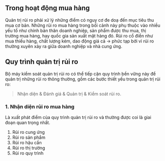 ## Trong hoạt động mua hàng 
Quản trị rủi ro phải xử lý những điểm có nguy cơ đe doạ đến mục tiêu thu mua cơ bản. Những rủi ro mua hàng trong bối cảnh này phụ thuộc vào nhiều yếu tố như chính bản thân doanh nghiệp, sản phẩm được thu mua, thị trường mua hàng, hay quốc gia sản xuất mặt hàng đó.
Rủi ro cổ điển như mua thiếu hàng, chất lượng kém, dao động giá cả -> phức tạp bởi vì rủi ro thường xuyên xảy ra giữa doanh nghiệp và nhà cung ứng.
## Quy trình quản trị rủi ro
Bộ máy kiểm soát quản trị rủi ro có thể tiếp cận quy trình bền vững này để quản trị những rủi ro thông thường, gồm các bước thiết yếu trong quản trị rủi ro: 
>Nhận diện & Đánh giá & Quản trị & Kiểm soát rủi ro.

### 1. Nhận diện rủi ro mua hàng 
Là xuất phát điểm của quy trình quản trị rủi ro và thường được coi là giai đoạn quan trọng nhất.
1. Rủi ro cung ứng
2. Rủi ro sản phẩm
3. Rủi ro hậu cần
4. Rủi ro thị trường
5. Rủi ro quy trình 
